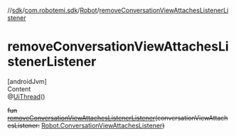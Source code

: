 //[sdk](../../../index.md)/[com.robotemi.sdk](../index.md)/[Robot](index.md)/[removeConversationViewAttachesListenerListener](remove-conversation-view-attaches-listener-listener.md)



# removeConversationViewAttachesListenerListener  
[androidJvm]  
Content  
@[UiThread](https://developer.android.com/reference/kotlin/androidx/annotation/UiThread.html)()  
  
~~fun~~ [~~removeConversationViewAttachesListenerListener~~](remove-conversation-view-attaches-listener-listener.md)~~(~~~~conversationViewAttachesListener~~~~:~~ [Robot.ConversationViewAttachesListener](-conversation-view-attaches-listener/index.md)~~)~~  



